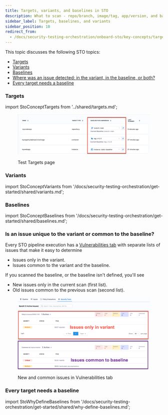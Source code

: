 ```yaml
---
title: Targets, variants, and baselines in STO
description: What to scan - repo/branch, image/tag, app/version, and baseline (root) element.
sidebar_label: Targets, baselines, and variants
sidebar_position: 10
redirect_from:
  - /docs/security-testing-orchestration/onboard-sto/key-concepts/targets-and-baselines
---
```


This topic discusses the following STO topics:
- [Targets](#targets)
- [Variants](#variants)
- [Baselines](#baselines)
- [Where was an issue detected: in the variant, in the baseline, or both?](#where-was-an-issue-detected-in-the-variant-in-the-baseline-or-both)
- [Every target needs a baseline](#every-target-needs-a-baseline)


### Targets


import StoConceptTargets from '../shared/targets.md';


<StoConceptTargets />

<figure>

![Targets and baselines in the Test Targets page](../static/targets-and-baselines.png)

<figcaption>Test Targets page</figcaption>
</figure>

### Variants


import StoConceptVariants from '/docs/security-testing-orchestration/get-started/shared/variants.md';


<StoConceptVariants />

### Baselines


import StoConceptBaselines from '/docs/security-testing-orchestration/get-started/shared/baselines.md';


<StoConceptBaselines />

### Is an issue unique to the variant or common to the baseline? 

Every STO pipeline execution has a [Vulnerabilities tab](/docs/security-testing-orchestration/view-security-test-results/view-scan-results) with separate lists of issues that make it easy to determine

- Issues only in the variant.
- Issues common to the variant and the baseline.

If you scanned the baseline, or the baseline isn't defined, you'll see
  - New issues only in the current scan (first list).
  - Old issues common to the previous scan (second list). 

<figure>


![Targets and baselines in the Test Targets page](../static/new-vs-common-issues-in-security-test-results.png)

<figcaption>New and common issues in Vulnerabilities tab</figcaption>
</figure>


### Every target needs a baseline

import StoWhyDefineBaselines from '/docs/security-testing-orchestration/get-started/shared/why-define-baselines.md';

<StoWhyDefineBaselines />


